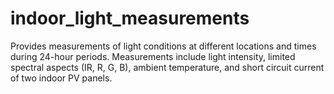 # indoor_light_measurements
Provides measurements of light conditions at different locations and times during 24-hour periods. Measurements include light intensity, limited spectral aspects (IR, R, G, B), ambient temperature, and short circuit current of two indoor PV panels.
